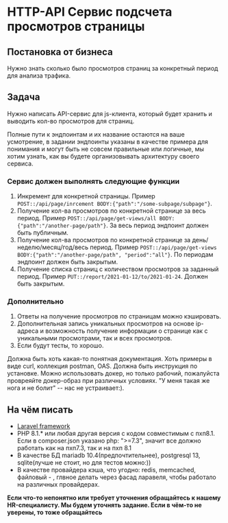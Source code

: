 # HTTP-API Сервис подсчета просмотров страницы

## Постановка от бизнеса

Нужно знать сколько было просмотров страниц за конкретный период для анализа трафика.

## Задача

Нужно написать API-сервис для js-клиента, который будет хранить и выводить кол-во просмотров для страниц.

Полные пути к эндпоинтам и их название остаются на ваше усмотрение, в задании эндпоинты указаны в качестве примера для понимания и могут быть не совсем правильные или логичные,  мы хотим узнать, как вы будете организовывать архитектуру своего сервиса.

### Сервис должен выполнять следующие функции

1. Инкремент для конкретной страницы. Пример `POST::/api/page/inrcement BODY:{"path":"/some-subpage/subpage"}`.
2. Получение кол-ва просмотров по конкретной странице за весь период. Пример `POST::/api/page/get-views/all BODY:{"path":"/another-page/path"}`. За весь период эндпоинт должен быть публичным.
3. Получение кол-ва просмотров по конкретной странице за день/неделю/месяц/год/весь период. Пример `POST::/api/page/get-views BODY:{"path":"/another-page/path", "period":"all"}`. По периодам эндпоинт должен быть закрытым.
4. Получение списка страниц с количеством просмотров за заданный период. Пример `PUT::/report/2021-01-12/to/2021-01-24`. Должен быть закрытым.

### Дополнительно
1. Ответы на получение просмотров по страницам можно кэшировать.
2. Дополнительная запись уникальных просмотров на основе ip-адреса и возможность получение информации о странице как с уникальными просмотрами, так и всех просмотров.
3. Если будут тесты, то хорошо.

Должна быть хоть какая-то понятная документация. Хоть примеры в виде curl, коллекция postman, OAS.
Должна быть инструкция по установке. Можно использовать докер, но только рабочий, пожалуйста провреяйте докер-образ при различных условиях. "У меня такая же нога и не болит" -- нас не устраивает:).

## На чём писать

- [Laravel framework](https://laravel.com/)
- PHP 8.1.* или любая другая версия с кодом совместимым с пхп8.1. Если в composer.json указано php: ">=7.3", значит все должно работать как на пхп7.3, так и на пхп 8.1
- В качестве БД mariadb 10.4(предпочтительнее), postgresql 13, sqlite(лучше не стоит, но для тестов можно:))
- В качестве провайдера кэша, что угодно: redis, memcached, файловый - , глвное делать через фасад ларавеля, чтобы работало на различных провайдерах.

**Если что-то непонятно или требует уточнения обращайтесь к нашему HR-специалисту. Мы будем уточнять задание. Если в чём-то не уверены, то тоже обращайтесь**
